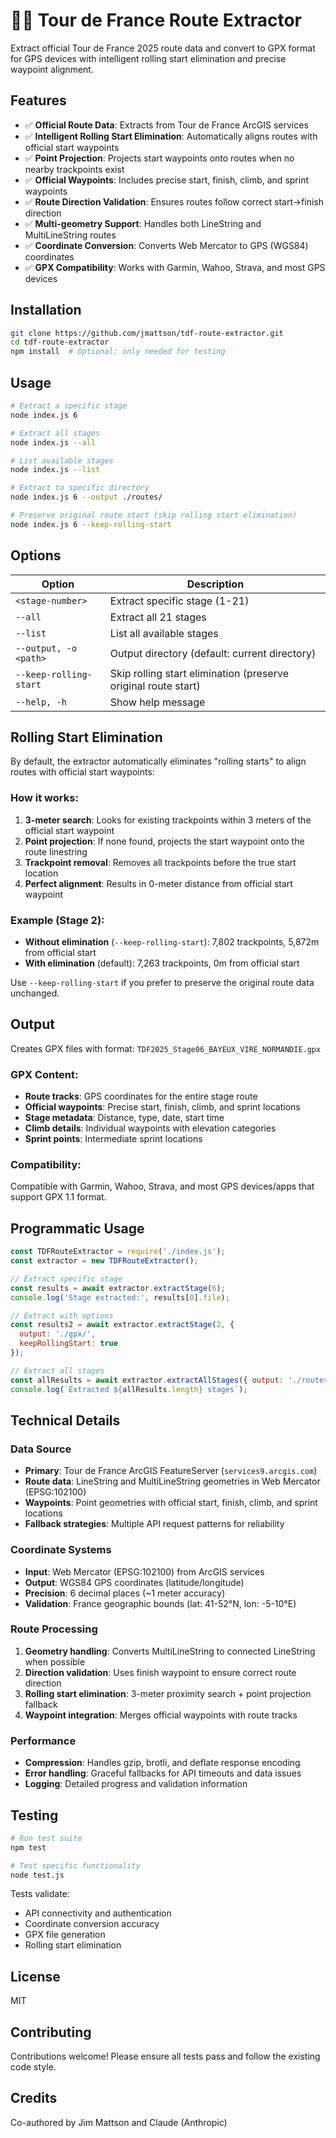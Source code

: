 # 🚴‍♂️ Tour de France Route Extractor

Extract official Tour de France 2025 route data and convert to GPX format for GPS devices with intelligent rolling start elimination and precise waypoint alignment.

## Features

- ✅ **Official Route Data**: Extracts from Tour de France ArcGIS services
- ✅ **Intelligent Rolling Start Elimination**: Automatically aligns routes with official start waypoints
- ✅ **Point Projection**: Projects start waypoints onto routes when no nearby trackpoints exist
- ✅ **Official Waypoints**: Includes precise start, finish, climb, and sprint waypoints
- ✅ **Route Direction Validation**: Ensures routes follow correct start→finish direction
- ✅ **Multi-geometry Support**: Handles both LineString and MultiLineString routes
- ✅ **Coordinate Conversion**: Converts Web Mercator to GPS (WGS84) coordinates
- ✅ **GPX Compatibility**: Works with Garmin, Wahoo, Strava, and most GPS devices

## Installation

```bash
git clone https://github.com/jmattson/tdf-route-extractor.git
cd tdf-route-extractor
npm install  # Optional: only needed for testing
```

## Usage

```bash
# Extract a specific stage
node index.js 6

# Extract all stages
node index.js --all

# List available stages
node index.js --list

# Extract to specific directory
node index.js 6 --output ./routes/

# Preserve original route start (skip rolling start elimination)
node index.js 6 --keep-rolling-start
```

## Options

| Option | Description |
|--------|-------------|
| `<stage-number>` | Extract specific stage (1-21) |
| `--all` | Extract all 21 stages |
| `--list` | List all available stages |
| `--output, -o <path>` | Output directory (default: current directory) |
| `--keep-rolling-start` | Skip rolling start elimination (preserve original route start) |
| `--help, -h` | Show help message |

## Rolling Start Elimination

By default, the extractor automatically eliminates "rolling starts" to align routes with official start waypoints:

### How it works:
1. **3-meter search**: Looks for existing trackpoints within 3 meters of the official start waypoint
2. **Point projection**: If none found, projects the start waypoint onto the route linestring
3. **Trackpoint removal**: Removes all trackpoints before the true start location
4. **Perfect alignment**: Results in 0-meter distance from official start waypoint

### Example (Stage 2):
- **Without elimination** (`--keep-rolling-start`): 7,802 trackpoints, 5,872m from official start
- **With elimination** (default): 7,263 trackpoints, 0m from official start

Use `--keep-rolling-start` if you prefer to preserve the original route data unchanged.

## Output

Creates GPX files with format: `TDF2025_Stage06_BAYEUX_VIRE_NORMANDIE.gpx`

### GPX Content:
- **Route tracks**: GPS coordinates for the entire stage route
- **Official waypoints**: Precise start, finish, climb, and sprint locations
- **Stage metadata**: Distance, type, date, start time
- **Climb details**: Individual waypoints with elevation categories
- **Sprint points**: Intermediate sprint locations

### Compatibility:
Compatible with Garmin, Wahoo, Strava, and most GPS devices/apps that support GPX 1.1 format.

## Programmatic Usage

```javascript
const TDFRouteExtractor = require('./index.js');
const extractor = new TDFRouteExtractor();

// Extract specific stage
const results = await extractor.extractStage(6);
console.log('Stage extracted:', results[0].file);

// Extract with options
const results2 = await extractor.extractStage(2, { 
  output: './gpx/', 
  keepRollingStart: true 
});

// Extract all stages
const allResults = await extractor.extractAllStages({ output: './routes/' });
console.log(`Extracted ${allResults.length} stages`);
```

## Technical Details

### Data Source
- **Primary**: Tour de France ArcGIS FeatureServer (`services9.arcgis.com`)
- **Route data**: LineString and MultiLineString geometries in Web Mercator (EPSG:102100)
- **Waypoints**: Point geometries with official start, finish, climb, and sprint locations
- **Fallback strategies**: Multiple API request patterns for reliability

### Coordinate Systems
- **Input**: Web Mercator (EPSG:102100) from ArcGIS services
- **Output**: WGS84 GPS coordinates (latitude/longitude)
- **Precision**: 6 decimal places (~1 meter accuracy)
- **Validation**: France geographic bounds (lat: 41-52°N, lon: -5-10°E)

### Route Processing
1. **Geometry handling**: Converts MultiLineString to connected LineString when possible
2. **Direction validation**: Uses finish waypoint to ensure correct route direction
3. **Rolling start elimination**: 3-meter proximity search + point projection fallback
4. **Waypoint integration**: Merges official waypoints with route tracks

### Performance
- **Compression**: Handles gzip, brotli, and deflate response encoding
- **Error handling**: Graceful fallbacks for API timeouts and data issues
- **Logging**: Detailed progress and validation information

## Testing

```bash
# Run test suite
npm test

# Test specific functionality
node test.js
```

Tests validate:
- API connectivity and authentication
- Coordinate conversion accuracy
- GPX file generation
- Rolling start elimination

## License

MIT

## Contributing

Contributions welcome! Please ensure all tests pass and follow the existing code style.

## Credits

Co-authored by Jim Mattson and Claude (Anthropic)
